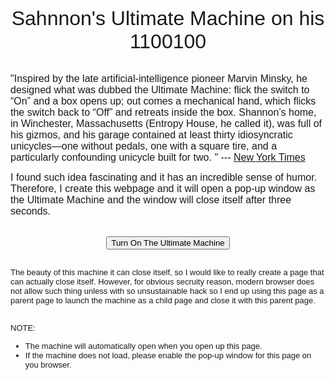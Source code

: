 <p align="center"><font size="6" face="verdana,arial,sans-serif">Sahnnon's Ultimate Machine on his 1100100</font></p>
<p align="left"><font size="3" face="verdana,arial,sans-serif"><br> "Inspired by the late artificial-intelligence pioneer Marvin Minsky, he designed what was dubbed the Ultimate Machine: flick the switch to “On” and a box opens up; out comes a mechanical hand, which flicks the switch back to “Off” and retreats inside the box. Shannon’s home, in Winchester, Massachusetts (Entropy House, he called it), was full of his gizmos, and his garage contained at least thirty idiosyncratic unicycles—one without pedals, one with a square tire, and a particularly confounding unicycle built for two. " --- <a href="http://www.newyorker.com/tech/elements/claude-shannon-the-father-of-the-information-age-turns-1100100">New York Times</a></font></p>
<p align="left"><font size="3" face="verdana,arial,sans-serif"> I found such idea fascinating and it has an incredible sense of humor. Therefore, I create this webpage and it will open a pop-up window as the Ultimate Machine and the window will close itself after three seconds.</font></p>
<div style="text-align: center;">
<br>
<input type="button" value="Turn On The Ultimate Machine" onclick="openWin()">
</div>
<p align="left"><font size="2" face="verdana,arial,sans-serif"> <br>The beauty of this machine it can close itself, so I would like to really create a page that can actually close itself. However, for obvious secruity reason, modern browser does not allow such thing unless with so unsustainable hack so I end up using this page as a parent page to launch the machine as a child page and close it with this parent page.</font></p>
<p align="left"><font size="2" face="verdana,arial,sans-serif"> <br>NOTE:<ul>
<li>The machine will automatically open when you open up this page.</li>
<li>If the machine does not load, please enable the pop-up window for this page on you browser.</li>
</ul></font></p>
